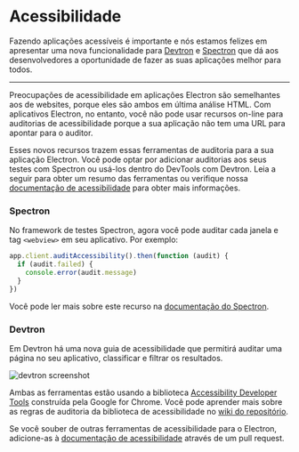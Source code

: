 # Acessibilidade

Fazendo aplicações acessíveis é importante e nós estamos felizes em apresentar uma nova funcionalidade para [Devtron](http://electron.atom.io/devtron) e [Spectron](http://electron.atom.io/spectron) que dá aos desenvolvedores a oportunidade de fazer as suas aplicações melhor para todos.

---

Preocupações de acessibilidade em aplicações Electron são semelhantes aos de websites, porque eles são ambos em última análise HTML. Com aplicativos Electron, no entanto, você não pode usar recursos on-line para auditorias de acessibilidade porque a sua aplicação não tem uma URL para apontar para o auditor.

Esses novos recursos trazem essas ferramentas de auditoria para a sua aplicação Electron. Você pode optar por adicionar auditorias aos seus testes com Spectron ou usá-los dentro do DevTools com Devtron. Leia a seguir para obter um resumo das ferramentas ou verifique nossa [documentação de acessibilidade](http://electron.atom.io/docs/tutorial/accessibility) para obter mais informações.

### Spectron

No framework de testes Spectron, agora você pode auditar cada janela e tag `<webview>` em seu aplicativo. Por exemplo:

```javascript
app.client.auditAccessibility().then(function (audit) {
  if (audit.failed) {
    console.error(audit.message)
  }
})
```

Você pode ler mais sobre este recurso na [documentação do Spectron](https://github.com/electron/spectron#accessibility-testing).

### Devtron

Em Devtron há uma nova guia de acessibilidade que permitirá auditar uma página no seu aplicativo, classificar e filtrar os resultados.

![devtron screenshot](https://cloud.githubusercontent.com/assets/1305617/17156618/9f9bcd72-533f-11e6-880d-389115f40a2a.png)

Ambas as ferramentas estão usando a biblioteca [Accessibility Developer Tools](https://github.com/GoogleChrome/accessibility-developer-tools) construída pela Google for Chrome. Você pode aprender mais sobre as regras de auditoria da biblioteca de acessibilidade no [wiki do repositório](https://github.com/GoogleChrome/accessibility-developer-tools/wiki/Audit-Rules).

Se você souber de outras ferramentas de acessibilidade para o Electron, adicione-as à [documentação de acessibilidade](http://electron.atom.io/docs/tutorial/accessibility) através de um pull request.

